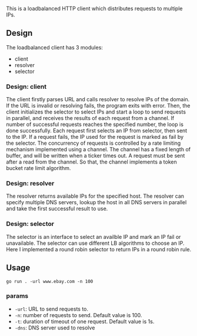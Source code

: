 This is a loadbalanced HTTP client which distributes requests to multiple IPs.

## Design
The loadbalanced client has 3 modules: 
- client
- resolver
- selector

### Design: client
The client firstly parses URL and calls resolver to resolve IPs of the domain. If the URL is invalid or resolving fails, the program exits with error. Then, the client initializes the selector to select IPs and start a loop to send requests in parallel, and receives the results of each request from a channel. If number of successful requests reaches the specified number, the loop is done successfully. Each request first selects an IP from selector, then sent to the IP. If a request fails, the IP used for the request is marked as fail by the selector. The concurrency of requests is controlled by a rate limiting mechanism implemented using a channel. The channel has a fixed length of buffer, and will be written when a ticker times out. A request must be sent after a read from the channel. So that, the channel implements a token bucket rate limit algorithm.

### Design: resolver
The resolver returns available IPs for the specified host. The resolver can specify multiple DNS servers, lookup the host in all DNS servers in parallel and take the first successful result to use.

### Design: selector
The selector is an interface to select an availble IP and mark an IP fail or unavailable. The selector can use different LB algorithms to choose an IP. Here I implemented a round robin selector to return IPs in a round robin rule.

## Usage
`go run . -url www.ebay.com -n 100`

### params
- `-url`: URL to send requests to.
- `-n`: number of requests to send. Default value is 100.
- `-t`: duration of timeout of one request. Default value is 1s.
- `-dns`: DNS server used to resolve 